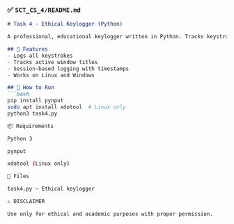### ✅ `SCT_CS_4/README.md`
```markdown
# Task 4 - Ethical Keylogger (Python)

A professional, educational keylogger written in Python. Tracks keystrokes and logs window focus changes. Designed for **ethical use only**.

## 🔐 Features
- Logs all keystrokes
- Tracks active window titles
- Session-based logging with timestamps
- Works on Linux and Windows

## 🚀 How to Run
```bash
pip install pynput
sudo apt install xdotool  # Linux only
python3 task4.py

📦 Requirements

Python 3

pynput

xdotool (Linux only)

📁 Files

task4.py — Ethical keylogger

⚠ DISCLAIMER

Use only for ethical and academic purposes with proper permission.
